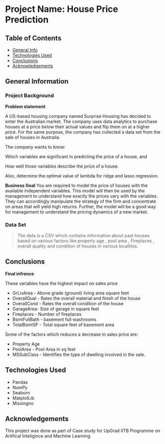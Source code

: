 # Project Name: House Price Prediction

## Table of Contents

- [General Info](#general-information)
- [Technologies Used](#technologies-used)
- [Conclusions](#conclusions)
- [Acknowledgements](#acknowledgements)


## General Information

### Project Background

**Problem statement**

A US-based housing company named Surprise Housing has decided to enter the Australian market. The company uses data analytics to purchase houses at a price below their actual values and flip them on at a higher price. For the same purpose, the company has collected a data set from the sale of houses in Australia.

The company wants to know:

Which variables are significant in predicting the price of a house, and

How well those variables describe the price of a house.

Also, determine the optimal value of lambda for ridge and lasso regression.

**Business Goal**
You are required to model the price of houses with the available independent variables. This model will then be used by the management to understand how exactly the prices vary with the variables. They can accordingly manipulate the strategy of the firm and concentrate on areas that will yield high returns. Further, the model will be a good way for management to understand the pricing dynamics of a new market.


### Data Set

> The data is a CSV which contains information about past houses based on various factors like property age , pool area , Fireplaces , overall quality and condition of houses in various localities.

## Conclusions

**Final infrence**

These variables have the highest impact on sales price 


*   GrLivArea  - Above grade (ground) living area square feet
*   OverallQual - Rates the overall material and finish of the house
*   OverallCond - Rates the overall condition of the house
*   GarageArea- Size of garage in square feet
*   Fireplaces - Number of fireplaces 
*   BsmtFullBath  - basement full washrooms
*   TotalBsmtSF - Total square feet of basement area

Some of the factors which reduces a decrease in sales price are:



*   Property Age  
*   PoolArea - Pool Area in sq feet
*   MSSubClass - Identifies the type of dwelling involved in the sale.




## Technologies Used

- Pandas 
- NumPy 
- Seaborn 
- MatplotLib 
- Missingno

## Acknowledgements

This project was done as part of Case study for UpGrad IITB Programme on Artifical Inteligince and Machine Learning.
